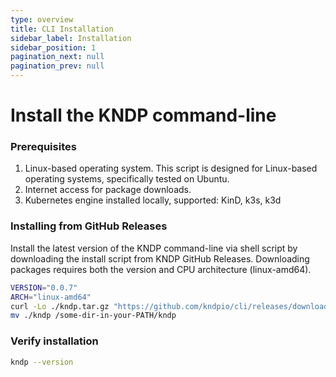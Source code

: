 ```yaml
---
type: overview
title: CLI Installation
sidebar_label: Installation
sidebar_position: 1
pagination_next: null
pagination_prev: null
---
```


# Install the KNDP command-line

### Prerequisites

1. Linux-based operating system. This script is designed for Linux-based operating systems, specifically tested on Ubuntu.
1. Internet access for package downloads.
1. Kubernetes engine installed locally, supported: KinD, k3s, k3d

### Installing from GitHub Releases

Install the latest version of the KNDP command-line via shell script by downloading the install script from KNDP GitHub Releases.
Downloading packages requires both the version and CPU architecture (linux-amd64).
```bash
VERSION="0.0.7" 
ARCH="linux-amd64"
curl -Lo ./kndp.tar.gz "https://github.com/kndpio/cli/releases/download/${VERSION}/kndp-${VERSION}-${ARCH}.tar.gz"; tar -xf ./kndp.tar.gz; rm ./kndp.tar.gz
mv ./kndp /some-dir-in-your-PATH/kndp
```

### Verify installation
```bash
kndp --version
```